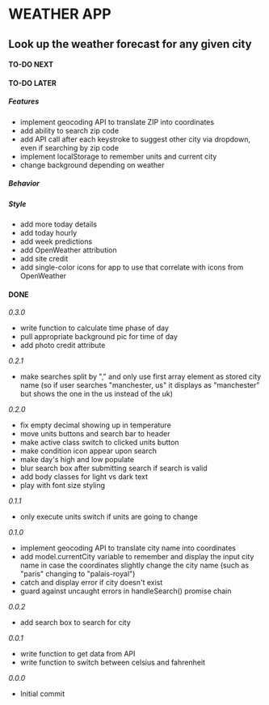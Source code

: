 # WEATHER APP

## Look up the weather forecast for any given city

#### TO-DO NEXT

#### TO-DO LATER

##### Features

-   implement geocoding API to translate ZIP into coordinates
-   add ability to search zip code
-   add API call after each keystroke to suggest other city via dropdown, even if searching by zip code
-   implement localStorage to remember units and current city
-   change background depending on weather

##### Behavior

##### Style

-   add more today details
-   add today hourly
-   add week predictions
-   add OpenWeather attribution
-   add site credit
-   add single-color icons for app to use that correlate with icons from OpenWeather

#### DONE

_0.3.0_

-   write function to calculate time phase of day
-   pull appropriate background pic for time of day
-   add photo credit attribute

_0.2.1_

-   make searches split by "," and only use first array element as stored city name (so if user searches "manchester, us" it displays as "manchester" but shows the one in the us instead of the uk)

_0.2.0_

-   fix empty decimal showing up in temperature
-   move units buttons and search bar to header
-   make active class switch to clicked units button
-   make condition icon appear upon search
-   make day's high and low populate
-   blur search box after submitting search if search is valid
-   add body classes for light vs dark text
-   play with font size styling

_0.1.1_

-   only execute units switch if units are going to change

_0.1.0_

-   implement geocoding API to translate city name into coordinates
-   add model.currentCity variable to remember and display the input city name in case the coordinates slightly change the city name (such as "paris" changing to "palais-royal")
-   catch and display error if city doesn't exist
-   guard against uncaught errors in handleSearch() promise chain

_0.0.2_

-   add search box to search for city

_0.0.1_

-   write function to get data from API
-   write function to switch between celsius and fahrenheit

_0.0.0_

-   Initial commit
